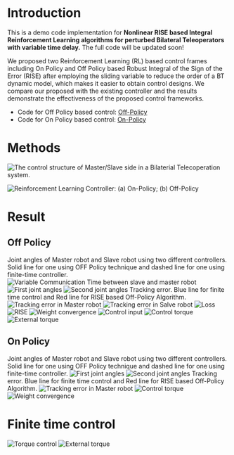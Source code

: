 # Introduction 
This is a demo code implementation for **Nonlinear RISE based Integral Reinforcement Learning algorithms for perturbed Bilateral Teleoperators with variable time delay.** The full code will be updated soon!

We proposed two Reinforcement Learning (RL) based control frames including On Policy and Off Policy based Robust Integral of the Sign of the Error (RISE) after employing the sliding variable to reduce the order of a BT dynamic model, which makes it easier to obtain control designs. We compare our proposed with the existing controller and the results demonstrate the effectiveness of the proposed control frameworks.
- Code for Off Policy based control: [Off-Policy]()
- Code for On Policy based control: [On-Policy]()

# Methods

![The control structure of Master/Slave side in a Bilaterial Telecoperation system.](images/RISE-RL-BTs.jpg)

![Reinforcement Learning Controller: (a) On-Policy; (b) Off-Policy ](images/On-Off_Policy.jpg)

# Result
## Off Policy
Joint angles of Master robot and Slave robot using two different controllers. Solid line for one using OFF Policy technique and dashed line for one using finite-time controller.
![Variable Communication Time between slave and master robot](images/communication_time.jpg)
![First joint angles](images/1st_joint.jpg)
![Second joint angles](images/2nd_joint.jpg)
Tracking error. Blue line for finite time control and Red line for RISE based Off-Policy Algorithm.
![Tracking error in Master robot](images/Tracking_error_Master.jpg)
![Tracking error in Salve robot](images/Tracking_error_Slave.jpg)
![Loss](images/costFunctionDiff.jpg)
![RISE](images/RISE_term.jpg)
![Weight convergence](images/NN_weight.jpg)
![Control input](images/control_input.jpg)
![Control torque](images/torque_DataDriven.jpg)
![External torque](images/External_torque_DataDriven.jpg)
## On Policy
Joint angles of Master robot and Slave robot using two different controllers. Solid line for one using OFF Policy technique and dashed line for one using finite-time controller.
![First joint angles](images/1st_joint_onPolicy.jpg)
![Second joint angles](images/2nd_joint_onPolicy.jpg)
Tracking error. Blue line for finite time control and Red line for RISE based Off-Policy Algorithm.
![Tracking error in Master robot](images/onPolicy_tracking_error.jpg)
![Control torque](images/onPolicy_torque.jpg)
![Weight convergence](images/onPolicy_NN_weights.jpg)
# Finite time control 
![Torque control](images/torque_IET.jpg)
![External torque](images/External_torque_IET.jpg)